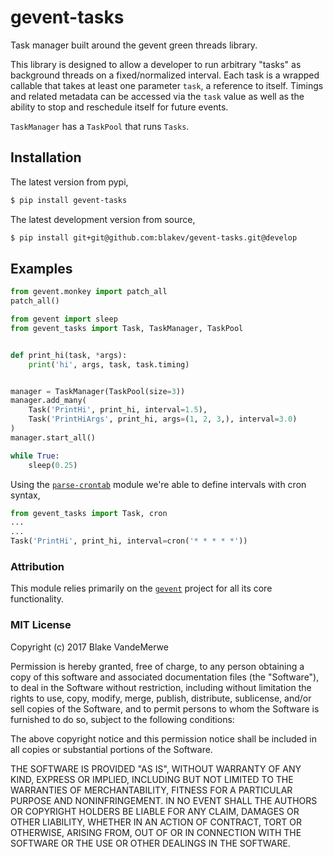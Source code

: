 # gevent-tasks
Task manager built around the gevent green threads library.

This library is designed to allow a developer to run arbitrary "tasks" as background
threads on a fixed/normalized interval.  Each task is a wrapped
callable that takes at least one parameter `task`, a reference to itself. Timings
and related metadata can be accessed via the `task` value as well as the ability
to stop and reschedule itself for future events.


`TaskManager` has a `TaskPool` that runs `Tasks`.

## Installation

The latest version from pypi,

```bash
$ pip install gevent-tasks
```

The latest development version from source,

```bash
$ pip install git+git@github.com:blakev/gevent-tasks.git@develop
```



## Examples



```python
from gevent.monkey import patch_all
patch_all()

from gevent import sleep
from gevent_tasks import Task, TaskManager, TaskPool


def print_hi(task, *args):
    print('hi', args, task, task.timing)


manager = TaskManager(TaskPool(size=3))
manager.add_many(
    Task('PrintHi', print_hi, interval=1.5),
    Task('PrintHiArgs', print_hi, args=(1, 2, 3,), interval=3.0)
)
manager.start_all()

while True:
    sleep(0.25)
```

Using the [`parse-crontab`](https://github.com/josiahcarlson/parse-crontab)
 module we're able to define intervals with cron syntax,

```python
from gevent_tasks import Task, cron
...
...
Task('PrintHi', print_hi, interval=cron('* * * * *'))

```

### Attribution

This module relies primarily on the [`gevent`](http://www.gevent.org/index.html) 
project for all its core functionality.

### MIT License

Copyright (c) 2017 Blake VandeMerwe

Permission is hereby granted, free of charge, to any person obtaining a copy
of this software and associated documentation files (the "Software"), to deal
in the Software without restriction, including without limitation the rights
to use, copy, modify, merge, publish, distribute, sublicense, and/or sell
copies of the Software, and to permit persons to whom the Software is
furnished to do so, subject to the following conditions:

The above copyright notice and this permission notice shall be included in all
copies or substantial portions of the Software.

THE SOFTWARE IS PROVIDED "AS IS", WITHOUT WARRANTY OF ANY KIND, EXPRESS OR
IMPLIED, INCLUDING BUT NOT LIMITED TO THE WARRANTIES OF MERCHANTABILITY,
FITNESS FOR A PARTICULAR PURPOSE AND NONINFRINGEMENT. IN NO EVENT SHALL THE
AUTHORS OR COPYRIGHT HOLDERS BE LIABLE FOR ANY CLAIM, DAMAGES OR OTHER
LIABILITY, WHETHER IN AN ACTION OF CONTRACT, TORT OR OTHERWISE, ARISING FROM,
OUT OF OR IN CONNECTION WITH THE SOFTWARE OR THE USE OR OTHER DEALINGS IN THE
SOFTWARE.
